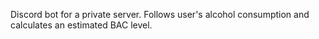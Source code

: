 Discord bot for a private server. Follows user's alcohol consumption and calculates an estimated BAC level.
